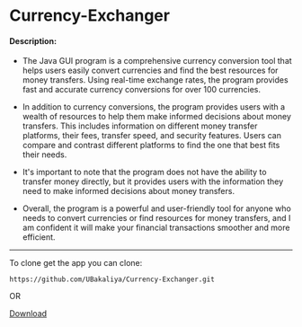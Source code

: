 # Currency-Exchanger

#### Description:

- The Java GUI program is a comprehensive currency conversion tool that helps users easily convert currencies and find the best resources for money transfers. Using real-time exchange rates, the program provides fast and accurate currency conversions for over 100 currencies.

- In addition to currency conversions, the program provides users with a wealth of resources to help them make informed decisions about money transfers. This includes information on different money transfer platforms, their fees, transfer speed, and security features. Users can compare and contrast different platforms to find the one that best fits their needs.

- It's important to note that the program does not have the ability to transfer money directly, but it provides users with the information they need to make informed decisions about money transfers.

- Overall, the program is a powerful and user-friendly tool for anyone who needs to convert currencies or find resources for money transfers, and I am confident it will make your financial transactions smoother and more efficient.
---

To clone get the app you can clone:
```
https://github.com/UBakaliya/Currency-Exchanger.git
```

OR

[Download](https://github.com/UBakaliya/Currency-Exchanger/archive/refs/heads/main.zip)

